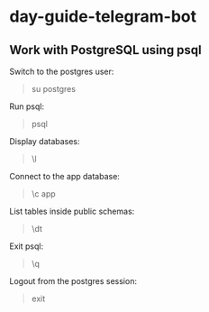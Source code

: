 # day-guide-telegram-bot

## Work with PostgreSQL using psql

Switch to the postgres user:
> su postgres

Run psql:
> psql

Display databases:
> \l

Connect to the app database:
> \c app

List tables inside public schemas:
> \dt

Exit psql:
> \q

Logout from the postgres session:
> exit
